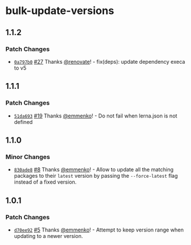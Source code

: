 # bulk-update-versions

## 1.1.2

### Patch Changes

- [`0a797b0`](https://github.com/emmenko/bulk-update-versions/commit/0a797b07bcae653aad7f74edc1b9f994e2b0e405) [#27](https://github.com/emmenko/bulk-update-versions/pull/27) Thanks [@renovate](https://github.com/apps/renovate)! - fix(deps): update dependency execa to v5

## 1.1.1

### Patch Changes

- [`51da693`](https://github.com/emmenko/bulk-update-versions/commit/51da693a1c2acc6192af363ea4feb8eec03b2f9c) [#19](https://github.com/emmenko/bulk-update-versions/pull/19) Thanks [@emmenko](https://github.com/emmenko)! - Do not fail when lerna.json is not defined

## 1.1.0

### Minor Changes

- [`830ade8`](https://github.com/emmenko/bulk-update-versions/commit/830ade8d3dee669fb888d98e2737c46229bcd157) [#8](https://github.com/emmenko/bulk-update-versions/pull/8) Thanks [@emmenko](https://github.com/emmenko)! - Allow to update all the matching packages to their `latest` version by passing the `--force-latest` flag instead of a fixed version.

## 1.0.1

### Patch Changes

- [`d70ee92`](https://github.com/emmenko/bulk-update-versions/commit/d70ee923dac77e33a6c722ab1edf477fcd899e20) [#5](https://github.com/emmenko/bulk-update-versions/pull/5) Thanks [@emmenko](https://github.com/emmenko)! - Attempt to keep version range when updating to a newer version.
